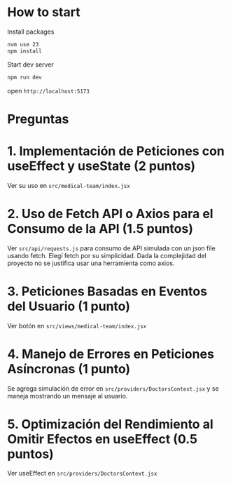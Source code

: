 # How to start
Install packages
```sh
nvm use 23
npm install
```

Start dev server
```sh
npm run dev
```

open `http://localhost:5173`

# Preguntas

# 1. Implementación de Peticiones con useEffect y useState (2 puntos)
Ver su uso en `src/medical-team/index.jsx`

# 2. Uso de Fetch API o Axios para el Consumo de la API (1.5 puntos)
Ver `src/api/requests.js` para consumo de API simulada con un json file usando fetch. Elegí fetch por su simplicidad. Dada la complejidad del proyecto no se justifica usar una herramienta como axios. 

# 3. Peticiones Basadas en Eventos del Usuario (1 punto)
Ver botón en `src/views/medical-team/index.jsx`

# 4. Manejo de Errores en Peticiones Asíncronas (1 punto)
Se agrega simulación de error en `src/providers/DoctorsContext.jsx` y se maneja mostrando un mensaje al usuario.

# 5. Optimización del Rendimiento al Omitir Efectos en useEffect (0.5 puntos)
Ver useEffect en `src/providers/DoctorsContext.jsx`
